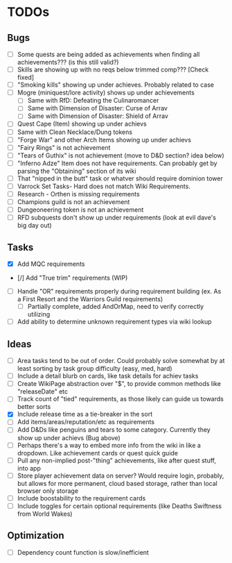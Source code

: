 # TODOs

## Bugs

- [ ] Some quests are being added as achievements when finding all achievements??? (is this still valid?)
- [ ] Skills are showing up with no reqs below trimmed comp??? [Check fixed]
- [ ] "Smoking kills" showing up under achieves. Probably related to case
- [ ] Mogre (miniquest/lore activity) shows up under achievements
  - [ ] Same with RfD: Defeating the Culinaromancer
  - [ ] Same with Dimension of Disaster: Curse of Arrav
  - [ ] Same with Dimension of Disaster: Shield of Arrav
- [ ] Quest Cape (Item) showing up under achievs
- [ ] Same with Clean Necklace/Dung tokens
- [ ] "Forge War" and other Arch Items showing up under achievs
- [ ] "Fairy Rings" is not achievement
- [ ] "Tears of Guthix" is not achievement (move to D&D section? idea below)
- [ ] "Inferno Adze" Item does not have requirements. Can probably get by parsing the "Obtaining" section of its wiki
- [ ] That "nipped in the butt" task or whatver should require dominion tower
- [ ] Varrock Set Tasks- Hard does not match Wiki Requirements.
- [ ] Research - Orthen is missing requirements
- [ ] Champions guild is not an achievement
- [ ] Dungeoneering token is not an achievement
- [ ] RFD subquests don't show up under requirements (look at evil dave's big day out)

## Tasks

- [x] Add MQC requirements
- [/] Add "True trim" requirements (WIP)
- [ ] Handle "OR" requirements properly during requirement building (ex. As a First Resort and the Warriors Guild requirements)
  - [ ] Partially complete, added AndOrMap, need to verify correctly utilizing
- [ ] Add ability to determine unknown requirement types via wiki lookup

## Ideas

- [ ] Area tasks tend to be out of order. Could probably solve somewhat by at least sorting by task group difficulty (easy, med, hard)
- [ ] Include a detail blurb on cards, like task details for achiev tasks
- [ ] Create WikiPage abstraction over "$", to provide common methods like "releaseDate" etc
- [ ] Track count of "tied" requirements, as those likely can guide us towards better sorts
- [x] Include release time as a tie-breaker in the sort
- [ ] Add items/areas/reputation/etc as requirements
- [ ] Add D&Ds like penguins and tears to some category. Currently they show up under achievs (Bug above)
- [ ] Perhaps there's a way to embed more info from the wiki in like a dropdown. Like achievement cards or quest quick guide
- [ ] Pull any non-implied post-"thing" achievements, like after quest stuff, into app
- [ ] Store player achievement data on server? Would require login, probably, but allows for more permanent, cloud based storage, rather than local browser only storage
- [ ] Include boostability to the requirement cards
- [ ] Include toggles for certain optional requirements (like Deaths Swiftness from World Wakes)

## Optimization

- [ ] Dependency count function is slow/inefficient

